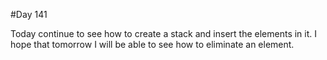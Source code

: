 #Day 141


Today continue to see how to create a stack and insert the elements in it. I hope that tomorrow I will be able to see how to eliminate an element.